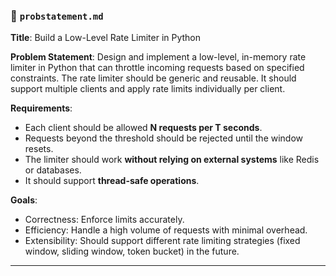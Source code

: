 ### 📄 `probstatement.md`

**Title**: Build a Low-Level Rate Limiter in Python

**Problem Statement**:
Design and implement a low-level, in-memory rate limiter in Python that can throttle incoming requests based on specified constraints. The rate limiter should be generic and reusable. It should support multiple clients and apply rate limits individually per client.

**Requirements**:

* Each client should be allowed **N requests per T seconds**.
* Requests beyond the threshold should be rejected until the window resets.
* The limiter should work **without relying on external systems** like Redis or databases.
* It should support **thread-safe operations**.

**Goals**:

* Correctness: Enforce limits accurately.
* Efficiency: Handle a high volume of requests with minimal overhead.
* Extensibility: Should support different rate limiting strategies (fixed window, sliding window, token bucket) in the future.

---